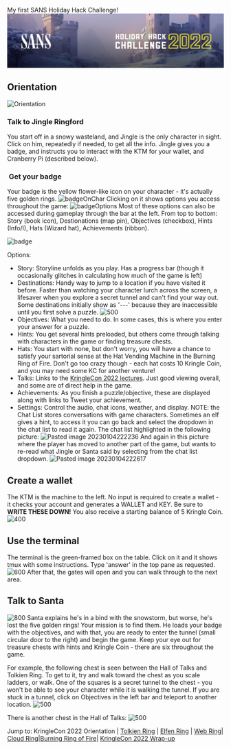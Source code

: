 My first SANS Holiday Hack Challenge! 
![holidayhack2022](images/holidayhack2022.jpg)

## Orientation

![Orientation](Orientation.jpg)
### Talk to Jingle Ringford
You start off in a snowy wasteland, and Jingle is the only character in sight. Click on him, repeatedly if needed, to get all the info.  Jingle gives you a badge, and instructs you to interact with the KTM for your wallet, and Cranberry Pi (described below).

###  Get your badge
Your badge is the yellow flower-like icon on your character - it's actually five golden rings.
![badgeOnChar](badgeOnChar.jpg)
Clicking on it shows options you access throughout the game: 
![badgeOptions](badgeOptions.jpg)
Most of these options can also be accessed during gameplay through the bar at the left. From top to bottom: Story (book icon), Destionations (map pin), Objectives (checkbox), Hints (Info/I), Hats (Wizard hat), Achievements (ribbon).

![badge](badge.jpg)

Options:
- Story: Storyline unfolds as you play. Has a progress bar (though it occasionally glitches in calculating how much of the game is left)
- Destinations: Handy way to jump to a location if you have visited it before. Faster than watching your character lurch across the screen, a lifesaver when you explore a secret tunnel and can't find your way out. Some destinations initially show as '---' because they are inaccessible until you first solve a puzzle.
![500](Pasted%20image%2020230104214039.png)
- Objectives: What you need to do. In some cases, this is where you enter your answer for a puzzle.
- Hints: You get several hints preloaded, but others come through talking with characters in the game or finding treasure chests. 
- Hats: You start with none, but don't worry, you will have a chance to satisfy your sartorial sense at the Hat Vending Machine in the Burning Ring of Fire. Don't go too crazy though - each hat costs 10 Kringle Coin, and you may need some KC for another venture!
- Talks: Links to the [KringleCon 2022 lectures](https://www.sans.org/mlp/holiday-hack-challenge/). Just good viewing overall, and some are of direct help in the game.
- Achievements: As you finish a puzzle/objective, these are displayed along with links to Tweet your achievement.
- Settings: Control the audio, chat icons, weather, and display. NOTE: the Chat List stores conversations with game characters. Sometimes an elf gives a hint, to access it you can go back and select the dropdown in the chat list to read it again. The chat list highlighted in the following picture:
![Pasted image 20230104222236](Pasted%20image%2020230104222236.png)
And again in this picture where the player has moved to another part of the game, but wants to re-read what Jingle or Santa said by selecting from the chat list dropdown.
![Pasted image 20230104222617](Pasted%20image%2020230104222617.png)
## Create a wallet

The KTM is the machine to the left. No input is required to create a wallet - it checks your account and generates a WALLET and KEY. Be sure to **WRITE THESE DOWN!**  You also receive a starting balance of 5 Kringle Coin.
![ 400](Pasted%20image%2020230104220025.png%20)

## Use the terminal

The terminal is the green-framed box on the table. Click on it and it shows tmux with some instructions. Type 'answer' in the top pane as requested. 
![600](Pasted%20image%2020230104220356.png)
After that, the gates will open and you can walk through to the next area. 

## Talk to Santa
![800](Pasted%20image%2020230104221044.png)
Santa explains he's in a bind with the snowstorm, but worse, he's lost the five golden rings! Your mission is to find them. He loads your badge with the objectives, and with that, you are ready to enter the tunnel (small circular door to the right) and begin the game. Keep your eye out for treasure chests with hints and Kringle Coin - there are six throughout the game. 

For example, the following chest is seen between the Hall of Talks and Tolkien Ring. To get to it, try and walk toward the chest as you scale ladders, or walk. One of the squares is a secret tunnel to the chest - you won't be able to see your character while it is walking the tunnel. If you are stuck in a tunnel, click on Objectives in the left bar and teleport to another location. 
![500](Pasted%20image%2020230104224030.png)

There is another chest in the Hall of Talks:
![ 500](Pasted%20image%2020230104224421.png%20)


Jump to: KringleCon 2022 Orientation | [Tolkien Ring](Tolkien%20Ring.md) | [Elfen Ring](Elfen%20Ring.md) | [Web Ring](Web%20Ring.md)| [Cloud Ring](Cloud%20Ring.md)|[Burning Ring of Fire](Burning%20Ring%20of%20Fire.md)| [KringleCon 2022 Wrap-up](KringleCon%202022%20Wrap-up.md)
